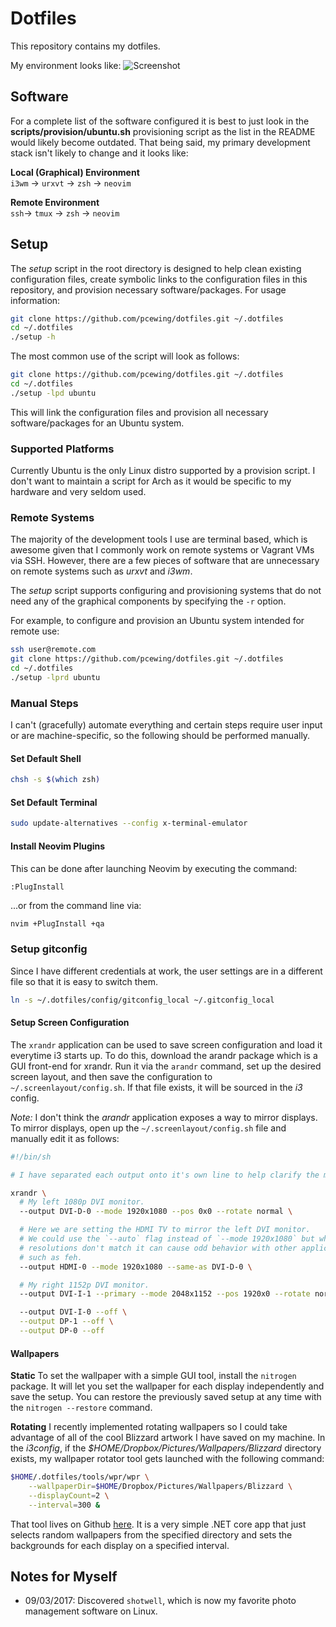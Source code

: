 # Dotfiles
This repository contains my dotfiles.

My environment looks like:
![Screenshot](./Screenshot.png)

## Software
For a complete list of the software configured it is best to just look in the
**scripts/provision/ubuntu.sh** provisioning script as the list in the README
would likely become outdated. That being said, my primary development stack
isn't likely to change and it looks like:  

**Local (Graphical) Environment**  
`i3wm` -> `urxvt` -> `zsh` -> `neovim`

**Remote Environment**  
`ssh`-> `tmux` -> `zsh` -> `neovim`

## Setup
The *setup* script in the root directory is designed to help clean existing
configuration files, create symbolic links to the configuration files in this
repository, and provision necessary software/packages. For usage information:
```bash
git clone https://github.com/pcewing/dotfiles.git ~/.dotfiles
cd ~/.dotfiles
./setup -h
```

The most common use of the script will look as follows:
```bash
git clone https://github.com/pcewing/dotfiles.git ~/.dotfiles
cd ~/.dotfiles
./setup -lpd ubuntu
```
This will link the configuration files and provision all necessary
software/packages for an Ubuntu system.

### Supported Platforms
Currently Ubuntu is the only Linux distro supported by a provision script. I
don't want to maintain a script for Arch as it would be specific to my hardware
and very seldom used.

### Remote Systems
The majority of the development tools I use are terminal based, which is awesome
given that I commonly work on remote systems or Vagrant VMs via SSH. However,
there are a few pieces of software that are unnecessary on remote systems such
as *urxvt* and *i3wm*.

The *setup* script supports configuring and provisioning systems that do not
need any of the graphical components by specifying the `-r` option.

For example, to configure and provision an Ubuntu system intended for remote
use:
```bash
ssh user@remote.com
git clone https://github.com/pcewing/dotfiles.git ~/.dotfiles
cd ~/.dotfiles
./setup -lprd ubuntu
```

### Manual Steps
I can't (gracefully) automate everything and certain steps require user input or
are machine-specific, so the following should be performed manually.

#### Set Default Shell
```bash
chsh -s $(which zsh)
```

#### Set Default Terminal
```bash
sudo update-alternatives --config x-terminal-emulator
```

#### Install Neovim Plugins
This can be done after launching Neovim by executing the command:
```
:PlugInstall
```
...or from the command line via:
```bash
nvim +PlugInstall +qa
```

### Setup gitconfig
Since I have different credentials at work, the user settings are in a
different file so that it is easy to switch them.
```bash
ln -s ~/.dotfiles/config/gitconfig_local ~/.gitconfig_local
```

#### Setup Screen Configuration
The `xrandr` application can be used to save screen configuration and load it
everytime i3 starts up. To do this, download the arandr package which is a GUI
front-end for xrandr. Run it via the `arandr` command, set up the desired screen
layout, and then save the configuration to `~/.screenlayout/config.sh`. If that
file exists, it will be sourced in the *i3* config.

*Note:* I don't think the *arandr* application exposes a way to mirror displays.
To mirror displays, open up the `~/.screenlayout/config.sh` file and manually
edit it as follows:
```bash
#!/bin/sh

# I have separated each output onto it's own line to help clarify the modifications.

xrandr \
  # My left 1080p DVI monitor.
  --output DVI-D-0 --mode 1920x1080 --pos 0x0 --rotate normal \

  # Here we are setting the HDMI TV to mirror the left DVI monitor.
  # We could use the `--auto` flag instead of `--mode 1920x1080` but when the
  # resolutions don't match it can cause odd behavior with other applications
  # such as feh.
  --output HDMI-0 --mode 1920x1080 --same-as DVI-D-0 \

  # My right 1152p DVI monitor.
  --output DVI-I-1 --primary --mode 2048x1152 --pos 1920x0 --rotate normal \

  --output DVI-I-0 --off \
  --output DP-1 --off \
  --output DP-0 --off
```

#### Wallpapers
**Static**
To set the wallpaper with a simple GUI tool, install the  `nitrogen` package. It
will let you set the wallpaper for each display independently and save the
setup. You can restore the previously saved setup at any time with the `nitrogen
--restore` command.

**Rotating**
I recently implemented rotating wallpapers so I could take advantage of all of
the cool Blizzard artwork I have saved on my machine. In the *i3config*, if the
*$HOME/Dropbox/Pictures/Wallpapers/Blizzard* directory exists, my wallpaper
rotator tool gets launched with the following command:
```bash
$HOME/.dotfiles/tools/wpr/wpr \
    --wallpaperDir=$HOME/Dropbox/Pictures/Wallpapers/Blizzard \
    --displayCount=2 \
    --interval=300 &
```

That tool lives on Github [here](https://github.com/pcewing/wpr). It is a very
simple .NET core app that just selects random wallpapers from the specified
directory and sets the backgrounds for each display on a specified interval.

## Notes for Myself
* 09/03/2017: Discovered `shotwell`, which is now my favorite photo management
  software on Linux.

